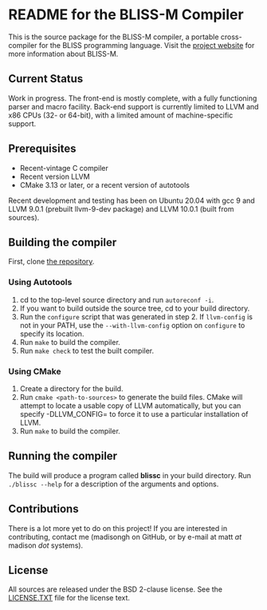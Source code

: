 # README for the BLISS-M Compiler

This is the source package for the BLISS-M compiler, a portable
cross-compiler for the BLISS programming language.
Visit the [project website](http://madisongh.github.io/blissc)
for more information about BLISS-M.

## Current Status

Work in progress.   The front-end is mostly complete, with a fully
functioning parser and macro facility.  Back-end support is currently
limited to LLVM and x86 CPUs (32- or 64-bit), with a limited amount
of machine-specific support.

## Prerequisites

* Recent-vintage C compiler
* Recent version LLVM
* CMake 3.13 or later, or a recent version of autotools

Recent development and testing has been on Ubuntu 20.04 with
gcc 9 and LLVM 9.0.1 (prebuilt llvm-9-dev package) and LLVM
10.0.1 (built from sources).

## Building the compiler

First, clone [the repository](https://github.com/madisongh/blissc.git).

### Using Autotools
1. cd to the top-level source directory and run `autoreconf -i`.
2. If you want to build outside the source tree, cd to your
   build directory.
3. Run the `configure` script that was generated in step 2.  If
   `llvm-config` is not in your PATH, use the `--with-llvm-config`
   option on `configure` to specify its location.
4. Run `make` to build the compiler.
5. Run `make check` to test the built compiler.

### Using CMake
1. Create a directory for the build.
2. Run `cmake <path-to-sources>` to generate the build files.
   CMake will attempt to locate a usable copy of LLVM automatically,
   but you can specify -DLLVM_CONFIG=<path-to-llvm-config> to force
   it to use a particular installation of LLVM.
3. Run `make` to build the compiler.

Running the compiler
--------------------

The build will produce a program called **blissc** in your build
directory.  Run `./blissc --help` for a description of the arguments
and options.


Contributions
-------------

There is a lot more yet to do on this project!  If you are interested
in contributing, contact me (madisongh on GitHub, or by e-mail at
matt _at_ madison _dot_ systems).

License
-------
All sources are released under the BSD 2-clause license.  See the
[LICENSE.TXT](https://github.com/madisongh/blissc/blob/master/LICENSE.TXT)
file for the license text.
